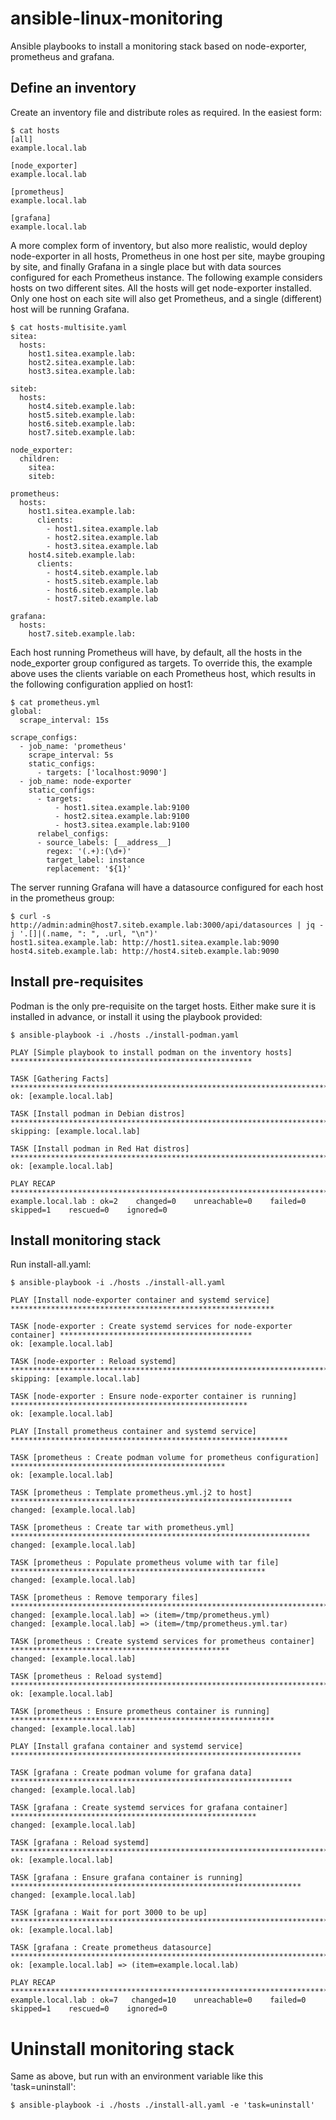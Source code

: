# ansible-linux-monitoring
Ansible playbooks to install a monitoring stack based on node-exporter, prometheus and grafana.

## Define an inventory
Create an inventory file and distribute roles as required. In the easiest form:
```
$ cat hosts
[all]
example.local.lab

[node_exporter]
example.local.lab

[prometheus]
example.local.lab

[grafana]
example.local.lab
```

A more complex form of inventory, but also more realistic, would deploy node-exporter in all hosts, Prometheus in one host per site, maybe grouping by site, and finally Grafana in a single place but with data sources configured for each Prometheus instance.
The following example considers hosts on two different sites. All the hosts will get node-exporter installed. Only one host on each site will also get Prometheus, and a single (different) host will be running Grafana.
```
$ cat hosts-multisite.yaml
sitea:
  hosts:
    host1.sitea.example.lab:
    host2.sitea.example.lab:
    host3.sitea.example.lab:

siteb:
  hosts:
    host4.siteb.example.lab:
    host5.siteb.example.lab:
    host6.siteb.example.lab:
    host7.siteb.example.lab:

node_exporter:
  children:
    sitea:
    siteb:

prometheus:
  hosts:
    host1.sitea.example.lab:
      clients:
        - host1.sitea.example.lab
        - host2.sitea.example.lab
        - host3.sitea.example.lab
    host4.siteb.example.lab:
      clients:
        - host4.siteb.example.lab
        - host5.siteb.example.lab
        - host6.siteb.example.lab
        - host7.siteb.example.lab

grafana:
  hosts:
    host7.siteb.example.lab:
```

Each host running Prometheus will have, by default, all the hosts in the node_exporter group configured as targets. To override this, the example above uses the clients variable on each Prometheus host, which results in the following configuration applied on host1:
```
$ cat prometheus.yml
global:
  scrape_interval: 15s

scrape_configs:
  - job_name: 'prometheus'
    scrape_interval: 5s
    static_configs:
      - targets: ['localhost:9090']
  - job_name: node-exporter
    static_configs:
      - targets:
          - host1.sitea.example.lab:9100
          - host2.sitea.example.lab:9100
          - host3.sitea.example.lab:9100
      relabel_configs:
      - source_labels: [__address__]
        regex: '(.+):(\d+)'
        target_label: instance
        replacement: '${1}'
```

The server running Grafana will have a datasource configured for each host in the prometheus group:
```
$ curl -s http://admin:admin@host7.siteb.example.lab:3000/api/datasources | jq -j '.[]|(.name, ": ", .url, "\n")'
host1.sitea.example.lab: http://host1.sitea.example.lab:9090
host4.siteb.example.lab: http://host4.siteb.example.lab:9090
```

## Install pre-requisites
Podman is the only pre-requisite on the target hosts. Either make sure it is installed in advance, or install it using the playbook provided:

```
$ ansible-playbook -i ./hosts ./install-podman.yaml

PLAY [Simple playbook to install podman on the inventory hosts] ******************************************************

TASK [Gathering Facts] ***********************************************************************************************
ok: [example.local.lab]

TASK [Install podman in Debian distros] ******************************************************************************
skipping: [example.local.lab]

TASK [Install podman in Red Hat distros] *****************************************************************************
ok: [example.local.lab]

PLAY RECAP ***********************************************************************************************************
example.local.lab : ok=2    changed=0    unreachable=0    failed=0    skipped=1    rescued=0    ignored=0
```

## Install monitoring stack
Run install-all.yaml:

```
$ ansible-playbook -i ./hosts ./install-all.yaml

PLAY [Install node-exporter container and systemd service] ***********************************************************

TASK [node-exporter : Create systemd services for node-exporter container] *******************************************
ok: [example.local.lab]

TASK [node-exporter : Reload systemd] ********************************************************************************
skipping: [example.local.lab]

TASK [node-exporter : Ensure node-exporter container is running] *****************************************************
ok: [example.local.lab]

PLAY [Install prometheus container and systemd service] **************************************************************

TASK [prometheus : Create podman volume for prometheus configuration] ************************************************
ok: [example.local.lab]

TASK [prometheus : Template prometheus.yml.j2 to host] ***************************************************************
changed: [example.local.lab]

TASK [prometheus : Create tar with prometheus.yml] *******************************************************************
changed: [example.local.lab]

TASK [prometheus : Populate prometheus volume with tar file] *********************************************************
changed: [example.local.lab]

TASK [prometheus : Remove temporary files] ***************************************************************************
changed: [example.local.lab] => (item=/tmp/prometheus.yml)
changed: [example.local.lab] => (item=/tmp/prometheus.yml.tar)

TASK [prometheus : Create systemd services for prometheus container] *************************************************
changed: [example.local.lab]

TASK [prometheus : Reload systemd] ***********************************************************************************
ok: [example.local.lab]

TASK [prometheus : Ensure prometheus container is running] ***********************************************************
changed: [example.local.lab]

PLAY [Install grafana container and systemd service] *****************************************************************

TASK [grafana : Create podman volume for grafana data] ***************************************************************
changed: [example.local.lab]

TASK [grafana : Create systemd services for grafana container] *******************************************************
changed: [example.local.lab]

TASK [grafana : Reload systemd] **************************************************************************************
ok: [example.local.lab]

TASK [grafana : Ensure grafana container is running] *****************************************************************
changed: [example.local.lab]

TASK [grafana : Wait for port 3000 to be up] *************************************************************************
ok: [example.local.lab]

TASK [grafana : Create prometheus datasource] ************************************************************************
ok: [example.local.lab] => (item=example.local.lab)

PLAY RECAP ***********************************************************************************************************
example.local.lab : ok=7   changed=10    unreachable=0    failed=0    skipped=1    rescued=0    ignored=0
```

# Uninstall monitoring stack
Same as above, but run with an environment variable like this 'task=uninstall':
```
$ ansible-playbook -i ./hosts ./install-all.yaml -e 'task=uninstall'
```
